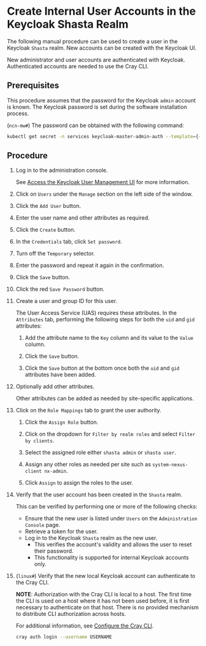 # Create Internal User Accounts in the Keycloak Shasta Realm

The following manual procedure can be used to create a user in the Keycloak `Shasta` realm. New accounts can be created with the Keycloak UI.

New administrator and user accounts are authenticated with Keycloak. Authenticated accounts are needed to use the Cray CLI.

## Prerequisites

This procedure assumes that the password for the Keycloak `admin` account is known. The Keycloak password is set during the software installation process.

(`ncn-mw#`) The password can be obtained with the following command:

```bash
kubectl get secret -n services keycloak-master-admin-auth --template={{.data.password}} | base64 --decode
```

## Procedure

1. Log in to the administration console.

    See [Access the Keycloak User Management UI](Access_the_Keycloak_User_Management_UI.md) for more information.

1. Click on `Users` under the `Manage` section on the left side of the window.

1. Click the `Add User` button.

1. Enter the user name and other attributes as required.

1. Click the `Create` button.

1. In the `Credentials` tab, click `Set password`.

1. Turn off the `Temporary` selector.

1. Enter the password and repeat it again in the confirmation.

1. Click the `Save` button.

1. Click the red `Save Password` button.

1. Create a user and group ID for this user.

    The User Access Service \(UAS\) requires these attributes. In the `Attributes` tab, performing the following steps for both the `uid` and `gid` attributes:

    1. Add the attribute name to the `Key` column and its value to the `Value` column.

    1. Click the `Save` button.

    1. Click the `Save` button at the bottom once both the `uid` and `gid` attributes have been added.

1. Optionally add other attributes.

    Other attributes can be added as needed by site-specific applications.

1. Click on the `Role Mappings` tab to grant the user authority.

    1. Click the `Assign Role` button.

    1. Click on the dropdown for `Filter by realm roles` and select `Filter by clients`.

    1. Select the assigned role either `shasta admin` or `shasta user`.

    1. Assign any other roles as needed per site such as `system-nexus-client nx-admin`.

    1. Click `Assign` to assign the roles to the user.

1. Verify that the user account has been created in the `Shasta` realm.

    This can be verified by performing one or more of the following checks:

    - Ensure that the new user is listed under `Users` on the `Administration Console` page.
    - Retrieve a token for the user.
    - Log in to the Keycloak `Shasta` realm as the new user.
      - This verifies the account's validity and allows the user to reset their password.
      - This functionality is supported for internal Keycloak accounts only.

1. (`linux#`) Verify that the new local Keycloak account can authenticate to the Cray CLI.

    **NOTE**: Authorization with the Cray CLI is local to a host. The first time the CLI is used on a host where it has not been used before,
    it is first necessary to authenticate on that host. There is no provided mechanism to distribute CLI authorization across hosts.

    For additional information, see [Configure the Cray CLI](../configure_cray_cli.md).

    ```bash
    cray auth login --username USERNAME
    ```
